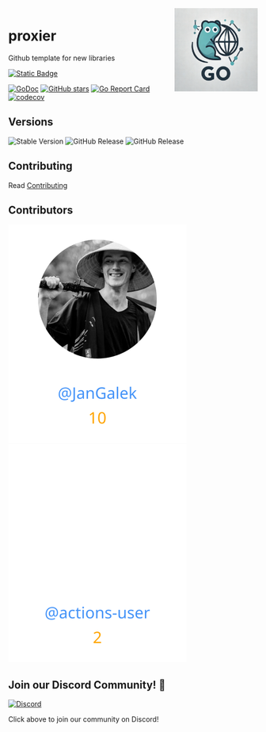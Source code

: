 <img align=right width="168" src="docs/gouef_logo.png">

# proxier
Github template for new libraries

[![Static Badge](https://img.shields.io/badge/Github-gouef%2Fproxier-blue?style=for-the-badge&logo=github&link=github.com%2Fgouef%2Fproxier)](https://github.com/gouef/proxier)

[![GoDoc](https://pkg.go.dev/badge/github.com/gouef/proxier.svg)](https://pkg.go.dev/github.com/gouef/proxier)
[![GitHub stars](https://img.shields.io/github/stars/gouef/proxier?style=social)](https://github.com/gouef/proxier/stargazers)
[![Go Report Card](https://goreportcard.com/badge/github.com/gouef/proxier)](https://goreportcard.com/report/github.com/gouef/proxier)
[![codecov](https://codecov.io/github/gouef/proxier/branch/main/graph/badge.svg?token=YUG8EMH6Q8)](https://codecov.io/github/gouef/proxier)

## Versions
![Stable Version](https://img.shields.io/github/v/release/gouef/proxier?label=Stable&labelColor=green)
![GitHub Release](https://img.shields.io/github/v/release/gouef/proxier?label=RC&include_prereleases&filter=*rc*&logoSize=diago)
![GitHub Release](https://img.shields.io/github/v/release/gouef/proxier?label=Beta&include_prereleases&filter=*beta*&logoSize=diago)



## Contributing

Read [Contributing](CONTRIBUTING.md)

## Contributors

<div>
<span>
  <a href="https://github.com/JanGalek"><img src="https://raw.githubusercontent.com/gouef/proxier/refs/heads/contributors-svg/.github/contributors/JanGalek.svg" alt="JanGalek" /></a>
</span>
<span>
  <a href="https://github.com/actions-user"><img src="https://raw.githubusercontent.com/gouef/proxier/refs/heads/contributors-svg/.github/contributors/actions-user.svg" alt="actions-user" /></a>
</span>
</div>

## Join our Discord Community! 🎉

[![Discord](https://img.shields.io/discord/1334331501462163509?style=for-the-badge&logo=discord&logoColor=white&logoSize=auto&label=Community%20discord&labelColor=blue&link=https%3A%2F%2Fdiscord.gg%2FwjGqeWFnqK
)](https://discord.gg/wjGqeWFnqK)

Click above to join our community on Discord!
